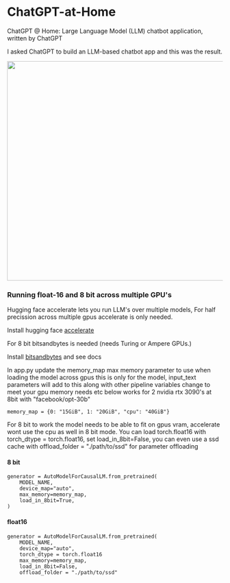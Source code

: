 # ChatGPT-at-Home
ChatGPT @ Home: Large Language Model (LLM) chatbot application, written by ChatGPT

I asked ChatGPT to build an LLM-based chatbot app and this was the result. 

<img src="https://pythonprogramming.net/static/images/chatgptathomesocial.png" width="512"/>

### Running float-16 and 8 bit across multiple GPU's
Hugging face accelerate lets you run LLM's over multiple models,
For half precission across multiple gpus accelerate is only needed.

Install hugging face [accelerate](https://huggingface.co/docs/accelerate/v0.3.0/installation.html)

For 8 bit bitsandbytes is needed (needs Turing or Ampere GPUs.)

Install [bitsandbytes](https://pypi.org/project/bitsandbytes/) and see docs

In app.py update the memory_map max memory parameter to use when loading the model across gpus 
this is only for the model, input_text parameters will add to this along with other pipeline variables 
change to meet your gpu memory needs etc below works for 2 nvidia rtx 3090's at 8bit with "facebook/opt-30b"
```
memory_map = {0: "15GiB", 1: "20GiB", "cpu": "40GiB"}
```
For 8 bit to work the model needs to be able to fit on gpus vram, accelerate wont use the 
cpu as well in 8 bit mode. You can load torch.float16 with torch_dtype = torch.float16, 
set load_in_8bit=False, you can even use a ssd cache with offload_folder = "./path/to/ssd" 
for parameter offloading

#### 8 bit
```
generator = AutoModelForCausalLM.from_pretrained(
    MODEL_NAME,
    device_map="auto",
    max_memory=memory_map,
    load_in_8bit=True,
)
```

#### float16
```
generator = AutoModelForCausalLM.from_pretrained(
    MODEL_NAME,
    device_map="auto",
    torch_dtype = torch.float16
    max_memory=memory_map,
    load_in_8bit=False,
    offload_folder = "./path/to/ssd"
```
